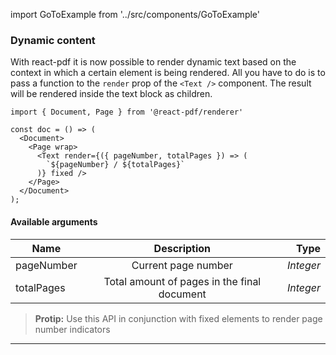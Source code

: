 import GoToExample from '../src/components/GoToExample'

### Dynamic content

With react-pdf it is now possible to render dynamic text based on the context in which a certain element is being rendered. All you have to do is to pass a function to the `render` prop of the `<Text />` component. The result will be rendered inside the text block as children.

```
import { Document, Page } from '@react-pdf/renderer'

const doc = () => (
  <Document>
    <Page wrap>
      <Text render={({ pageNumber, totalPages }) => (
        `${pageNumber} / ${totalPages}`
      )} fixed />
    </Page>
  </Document>
);
```

#### Available arguments

| Name        | Description                                                            |  Type             |
| ----------- |:----------------------------------------------------------------------:| -----------------:|
| pageNumber  | Current page number                                                    | *Integer*         |
| totalPages  | Total amount of pages in the final document                            | *Integer*         |


> **Protip:** Use this API in conjunction with fixed elements to render page number indicators

<GoToExample name="page-numbers" />

---
